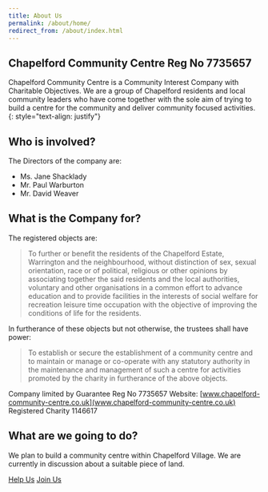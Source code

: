 ```yaml
---
title: About Us
permalink: /about/home/
redirect_from: /about/index.html
---
```


## Chapelford Community Centre Reg No 7735657

Chapelford Community Centre is a Community Interest Company with Charitable Objectives. We are a group of Chapelford residents and local community leaders who have come together with the sole aim of trying to build a centre for the community and deliver community focused activities.
{: style="text-align: justify"}

## Who is involved?

The Directors of the company are:

* Ms. Jane Shacklady
* Mr. Paul Warburton
* Mr. David Weaver

## What is the Company for?

The registered objects are:

>To further or benefit the residents of the Chapelford Estate, Warrington and the neighbourhood, without distinction of sex, sexual orientation, race or of political, religious or other opinions by associating together the said residents and the local authorities, voluntary and other organisations in a common effort to advance education and to provide facilities in the interests of social welfare for recreation leisure time occupation with the objective of improving the conditions of life for the residents.

In furtherance of these objects but not otherwise, the trustees shall have power:

>To establish or secure the establishment of a community centre and to maintain or manage or co-operate with any statutory authority in the maintenance and management of such a centre for activities promoted by the charity in furtherance of the above objects.

Company limited by Guarantee Reg No 7735657
Website: [www.chapelford-community-centre.co.uk](www.chapelford-community-centre.co.uk)
Registered Charity 1146617

## What are we going to do?

We plan to build a community centre within Chapelford Village. We are currently in discussion about a suitable piece of land.

<div class="text-center">
  <a class="btn btn-primary btn-lg" href="{{ "/about/help_us/" | prepend: site.baseurl }}" role="button">Help Us</a>   <a class="btn btn-primary btn-lg" href="{{ "/about/join_us/" | prepend: site.baseurl }}" role="button">Join Us</a>
</div>
